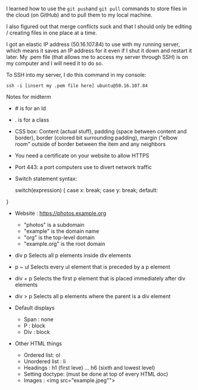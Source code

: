 I learned how to use the ```git push```and ```git pull``` commands to store files in the cloud (on GitHub) and to pull them to my local machine.

I also figured out that merge conflicts suck and that I should only be editing / creating files in one place at a time.

I got an elastic IP address (50.16.107.84) to use with my running server, which means it saves an IP address for it even if I shut it down and restart it later. My .pem file (that allows me to access my server through SSH) is on my computer and I will need it to do so. 

To SSH into my server, I do this command in my console:

```ssh -i [insert my .pem file here] ubuntu@50.16.107.84```


Notes for midterm
- \# is for an Id
- . is for a class
- CSS box:
   Content (actual stuff), padding (space between content and border), border (colored bit surrounding padding), margin ("elbow room" outside of border between the item and any neighbors
- You need a certificate on your website to allow HTTPS
- Port 443: a port computers use to divert network traffic
- Switch statement syntax:
  
  switch(expression) {
  case x:
    break;
  case y:
    break;
  default:

}

- Website : https://photos.example.org
  - "photos" is a subdomain
  - "example" is the domain name
  - "org" is the top-level domain
  - "example.org" is the root domain
 
- div p	Selects all p elements inside div elements
- p ~ ul	Selects every ul element that is preceded by a p element
- div + p	Selects the first p element that is placed immediately after div elements
- div > p	Selects all p elements where the parent is a div element

- Default displays
  - Span : none
  - P : block
  - Div : block
 
- Other HTML things
  - Ordered list: ol
  - Unordered list : li
  - Headings : h1 (first leve) ... h6 (sixth and lowest level)
  - Setting doctype: <!DOCTYPE html> (must be done at top of every HTML doc)
  - Images : <img src="example.jpeg"">
